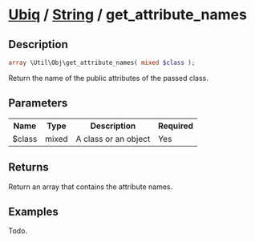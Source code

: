 [Ubiq](../index.md) / [String](../index.md#string) / get_attribute_names
======


Description
-------- 

```php
array \Util\Obj\get_attribute_names( mixed $class );
```

Return the name of the public attributes of the passed class. <br>



Parameters
--------

<table>
	<tr>
		<th>Name</th>
		<th>Type</th>
		<th>Description</th>
		<th>Required</th>
	</tr>
	<tr>
		<td>$class</td>
		<td>mixed</td>
		<td>A class or an object</td>
		<td>Yes</td>
	</tr>
</table>



Returns
--------

Return an array that contains the attribute names. 


Examples
--------

Todo.